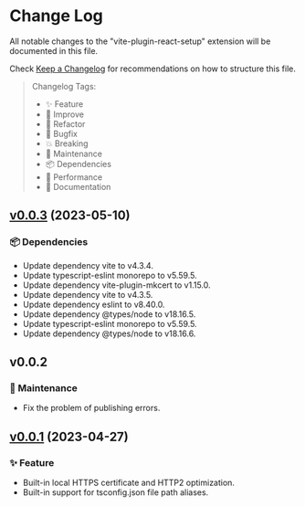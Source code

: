 # Change Log

All notable changes to the "vite-plugin-react-setup" extension will be documented in this file.

Check [Keep a Changelog](http://keepachangelog.com/) for recommendations on how to structure this file.

> Changelog Tags:
>
> - ✨ Feature
> - 💎 Improve
> - 🧱 Refactor
> - 🐛 Bugfix
> - 💥 Breaking
> - 🚧 Maintenance
> - 📦 Dependencies
> - 🚀 Performance
> - 📝 Documentation

## [v0.0.3] (2023-05-10)

### 📦 Dependencies

- Update dependency vite to v4.3.4.
- Update typescript-eslint monorepo to v5.59.5.
- Update dependency vite-plugin-mkcert to v1.15.0.
- Update dependency vite to v4.3.5.
- Update dependency eslint to v8.40.0.
- Update dependency @types/node to v18.16.5.
- Update typescript-eslint monorepo to v5.59.5.
- Update dependency @types/node to v18.16.6.

## v0.0.2

### 🚧 Maintenance

- Fix the problem of publishing errors.

## [v0.0.1] (2023-04-27)

### ✨ Feature

- Built-in local HTTPS certificate and HTTP2 optimization.
- Built-in support for tsconfig.json file path aliases.

[v0.0.3]: https://github.com/lzm0x219/vite-plugin-react-setup/compare/v0.0.1...v0.0.3
[v0.0.1]: https://github.com/lzm0x219/vite-plugin-react-setup/releases/tag/v0.0.1
